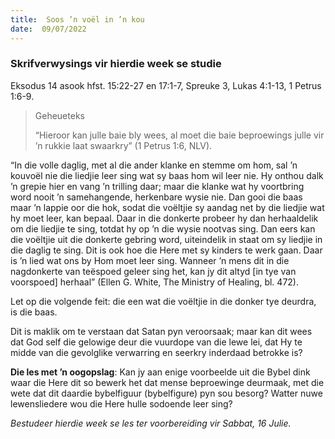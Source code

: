 ```yaml
---
title:  Soos ’n voël in ’n kou
date:  09/07/2022
---
```


### Skrifverwysings vir hierdie week se studie
Eksodus 14 asook hfst. 15:22-27 en 17:1-7, Spreuke 3, Lukas 4:1-13, 1 Petrus 1:6-9.

> <p>Geheueteks</p>
> “Hieroor kan julle baie bly wees, al moet die baie beproewings julle vir ’n rukkie laat swaarkry” (1 Petrus 1:6, NLV).

“In die volle daglig, met al die ander klanke en stemme om hom, sal ’n kouvoël nie die liedjie leer sing wat sy baas hom wil leer nie. Hy onthou dalk ’n grepie hier en vang ’n trilling daar; maar die klanke wat hy voortbring word nooit ’n samehangende, herkenbare wysie nie. Dan gooi die baas maar ’n lappie oor die hok, sodat die voëltjie sy aandag net by die liedjie wat hy moet leer, kan bepaal. Daar in die donkerte probeer hy dan herhaaldelik om die liedjie te sing, totdat hy op ’n die wysie nootvas sing. Dan eers kan die voëltjie uit die donkerte gebring word, uiteindelik in staat om sy liedjie in die daglig te sing. Dit is ook hoe die Here met sy kinders te werk gaan. Daar is ’n lied wat ons by Hom moet leer sing. Wanneer ’n mens dit in die nagdonkerte van teëspoed geleer sing het, kan jy dit altyd [in tye van voorspoed] herhaal” (Ellen G. White, The Ministry of Healing, bl. 472).

Let op die volgende feit: die een wat die voëltjie in die donker tye deurdra, is die baas.

Dit is maklik om te verstaan dat Satan pyn veroorsaak; maar kan dit wees dat God self die gelowige deur die vuurdope van die lewe lei, dat Hy te midde van die gevolglike verwarring en seerkry inderdaad betrokke is?

**Die les met ’n oogopslag**: Kan jy aan enige voorbeelde uit die Bybel dink waar die Here dit so bewerk het dat mense beproewinge deurmaak, met die wete dat dit daardie bybelfiguur (bybelfigure) pyn sou besorg? Watter nuwe lewensliedere wou die Here hulle sodoende leer sing?

_Bestudeer hierdie week se les ter voorbereiding vir Sabbat, 16 Julie._